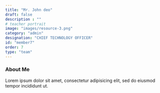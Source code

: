 ```yaml
---
title: "Mr. John deo"
draft: false
description : ""
# teacher portrait
image: "images/resource-3.png"
category: "admin"
designation: "CHIEF TECHNOLOGY OFFICER"
id: "member7"
order: 7
type: "team"
---
```


### About Me

Lorem ipsum dolor sit amet, consectetur adipisicing elit, sed do eiusmod tempor incididunt ut.
